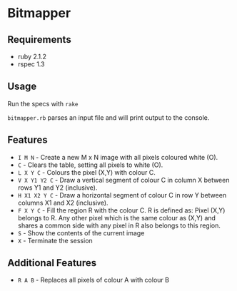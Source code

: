 # Bitmapper

## Requirements

- ruby   2.1.2
- rspec 1.3

## Usage

Run the specs with `rake`

`bitmapper.rb` parses an input file and will print output to the console.
    
## Features
- `I M N` - Create a new M x N image with all pixels coloured white (O).
- `C` - Clears the table, setting all pixels to white (O).
- `L X Y C` - Colours the pixel (X,Y) with colour C.
- `V X Y1 Y2 C` - Draw a vertical segment of colour C in column X between rows Y1 and Y2 (inclusive).
- `H X1 X2 Y C` - Draw a horizontal segment of colour C in row Y between columns X1 and X2 (inclusive).
- `F X Y C` - Fill the region R with the colour C. R is defined as: Pixel (X,Y) belongs to R. Any other pixel which is the same colour as (X,Y) and shares a common side with any pixel in R also belongs to this region.
- `S` - Show the contents of the current image
- `X` - Terminate the session

## Additional Features
- `R A B` - Replaces all pixels of colour A with colour B